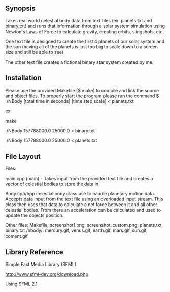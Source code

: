 ## Synopsis

Takes real world celestial body data from text files (ex. planets.txt and binary.txt) and runs that information through a solar system simulation using Newton's Laws of Force to calculate gravity, creating orbits, slingshots, etc.

One text file is designed to create the first 4 planets of our solar system and the sun (having all of the planets is just too big to scale down to a screen size and still be able to see)

The other text file creates a fictional binary star system created by me.

## Installation

Please use the provided Makefile ($ make) to compile and link the source and object files.
To properly start the program please run the command $ ./NBody [total time in seconds] [time step scale] < planets.txt

ex:

make

./NBody 157788000.0 25000.0 < binary.txt

./NBody 157788000.0 25000.0 < planets.txt

## File Layout
Files:

main.cpp (main) - Takes input from the provided text file and creates a vector of celestial bodies to store the data in.

Body.cpp/hpp celestial body class use to handle planetary motion data. Accepts data input from the text file using an overloaded input stream. This class then uses that data to calculate a net force between it and all other celestial bodies. From there an acceleration can be calculated and used to update the objects position.

Other files: Makefile, screenshot1.png, screenshot_custom.png, planets.txt, binary.txt
/nbody/: mercury.gif, venus.gif, earth.gif, mars.gif, sun.gif, coment.gif

## Library Reference

Simple Fast Media Library (SFML)

http://www.sfml-dev.org/download.php

Using SFML 2.1


